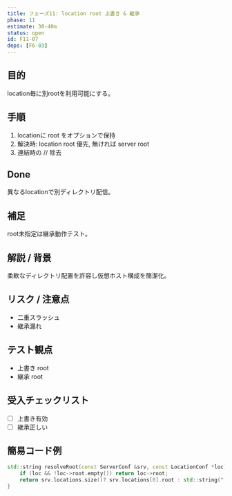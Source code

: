 ```yaml
---
title: フェーズ11: location root 上書き & 継承
phase: 11
estimate: 30-40m
status: open
id: F11-07
deps: [F6-03]
---
```


## 目的
location毎に別rootを利用可能にする。

## 手順
1. locationに root をオプションで保持
2. 解決時: location root 優先, 無ければ server root
3. 連結時の // 除去

## Done
異なるlocationで別ディレクトリ配信。

## 補足
root未指定は継承動作テスト。

## 解説 / 背景
柔軟なディレクトリ配置を許容し仮想ホスト構成を簡潔化。

## リスク / 注意点
- 二重スラッシュ
- 継承漏れ

## テスト観点
- 上書き root
- 継承 root

## 受入チェックリスト
- [ ] 上書き有効
- [ ] 継承正しい

## 簡易コード例
```cpp
std::string resolveRoot(const ServerConf &srv, const LocationConf *loc) {
	if (loc && !loc->root.empty()) return loc->root;
	return srv.locations.size()? srv.locations[0].root : std::string("."); // 仮仕様
}
```

